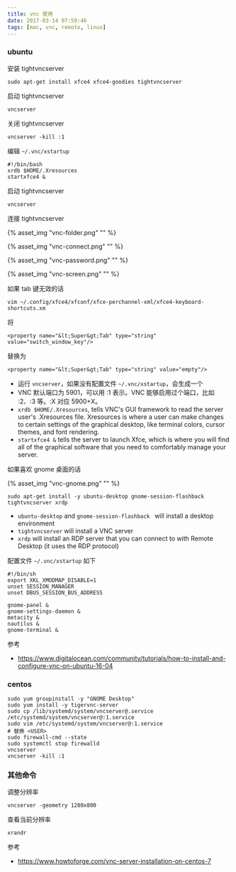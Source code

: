 ```yaml
---
title: vnc 使用
date: 2017-03-14 07:59:46
tags: [mac, vnc, remote, linux]
---
```


### ubuntu

安装 tightvncserver

`sudo apt-get install xfce4 xfce4-goodies tightvncserver`

<!--more-->

启动 tightvncserver

```
vncserver
```

关闭 tightvncserver


`vncserver -kill :1`


编辑 `~/.vnc/xstartup`

```
#!/bin/bash
xrdb $HOME/.Xresources
startxfce4 &
```

启动 tightvncserver

`vncserver`

连接 tightvncserver

{% asset_img "vnc-folder.png" "" %}

{% asset_img "vnc-connect.png" "" %}

{% asset_img "vnc-password.png" "" %}

{% asset_img "vnc-screen.png" "" %}


如果 tab 键无效的话

`vim ~/.config/xfce4/xfconf/xfce-perchannel-xml/xfce4-keyboard-shortcuts.xm`

将

`<property name="&lt;Super&gt;Tab" type="string" value="switch_window_key"/>`

替换为

`<property name="&lt;Super&gt;Tab" type="string" value="empty"/>`


* 运行 `vncserver`，如果没有配置文件 `~/.vnc/xstartup`，会生成一个
* VNC 默认端口为 5901，可以用 :1 表示。VNC 能够启用过个端口，比如 :2、:3 等。:X 对应 5900+X。
* `xrdb $HOME/.Xresources`, tells VNC's GUI framework to read the server user's .Xresources file. Xresources is where a user can make changes to certain settings of the graphical desktop, like terminal colors, cursor themes, and font rendering.
* `startxfce4 &` tells the server to launch Xfce, which is where you will find all of the graphical software that you need to comfortably manage your server.



如果喜欢 gnome 桌面的话

{% asset_img "vnc-gnome.png" "" %}

`sudo apt-get install -y ubuntu-desktop gnome-session-flashback tightvncserver xrdp`

* `ubuntu-desktop` and `gnome-session-flashback ` will install a desktop environment
* `tightvncserver` will install a VNC server
* `xrdp` will install an RDP server that you can connect to with Remote Desktop (it uses the RDP protocol)


配置文件 `~/.vnc/xstartup` 如下

```
#!/bin/sh
export XKL_XMODMAP_DISABLE=1
unset SESSION_MANAGER
unset DBUS_SESSION_BUS_ADDRESS

gnome-panel &
gnome-settings-daemon &
metacity &
nautilus &
gnome-terminal &
```

参考

* <https://www.digitalocean.com/community/tutorials/how-to-install-and-configure-vnc-on-ubuntu-16-04>

### centos

```
sudo yum groupinstall -y "GNOME Desktop"
sudo yum install -y tigervnc-server
sudo cp /lib/systemd/system/vncserver@.service /etc/systemd/system/vncserver@:1.service
sudo vim /etc/systemd/system/vncserver@:1.service
# 替换 <USER>
sudo firewall-cmd --state
sudo systemctl stop firewalld
vncserver
vncserver -kill :1
```

### 其他命令

调整分辨率

`vncserver -geometry 1280x800`

查看当前分辨率

`xrandr`

参考

* <https://www.howtoforge.com/vnc-server-installation-on-centos-7>